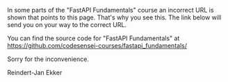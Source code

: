 In some parts of the "FastAPI Fundamentals" course an incorrect
URL is shown that points to this page. That's why you see this. The
link below will send you on your way to the correct URL.

You can find the source code for "FastAPI Fundamentals" at https://github.com/codesensei-courses/fastapi_fundamentals/

Sorry for the inconvenience.

Reindert-Jan Ekker
